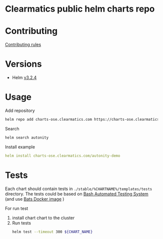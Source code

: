# Clearmatics public helm charts repo

# Contributing

[Contributing rules](./CONTRIBUTING.md)

# Versions
- Helm [v3.2.4](https://github.com/helm/helm/releases/tag/v3.2.4)

# Usage

Add repository
```bash
helm repo add charts-ose.clearmatics.com https://charts-ose.clearmatics.com
```

Search
```bash
helm search autonity
```

Install example
```yaml
helm install charts-ose.clearmatics.com/autonity-demo
```

# Tests
Each chart should contain tests in `./stable/%CHARTNAME%/templates/tests` directory.
The tests could be based on [Bash Automated Testing System](https://github.com/bats-core/bats-core) (and use [Bats Docker image](https://github.com/dduportal-dockerfiles/bats) )

For run test
1. install chart chart to the cluster
2. Run tests
    ```bash
    helm test --timeout 300 ${CHART_NAME}
    ```
